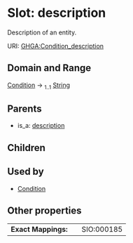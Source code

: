 
# Slot: description


Description of an entity.

URI: [GHGA:Condition_description](https://w3id.org/GHGA/Condition_description)


## Domain and Range

[Condition](Condition.md) &#8594;  <sub>1..1</sub> [String](types/String.md)

## Parents

 *  is_a: [description](description.md)

## Children


## Used by

 * [Condition](Condition.md)

## Other properties

|  |  |  |
| --- | --- | --- |
| **Exact Mappings:** | | SIO:000185 |

